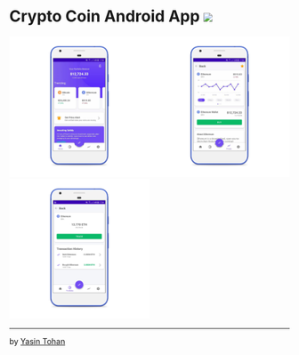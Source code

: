 
#  Crypto Coin Android App <img src="http://img.shields.io/badge/-Java-F89820?style=flat&logo=java&logoColor=white">

<img src = "/images/1.png" height="50%" width="50%"><img src = "/images/2.png" height="50%" width="50%">
<br/>
<img src = "/images/3.png" height="50%" width="50%">
<br/>




---

by [Yasin Tohan](https://github.com/yasintohan)



